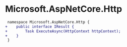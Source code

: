 # Microsoft.AspNetCore.Http

``` diff
 namespace Microsoft.AspNetCore.Http {
+    public interface IResult {
+        Task ExecuteAsync(HttpContext httpContext);
+    }
 }
```

